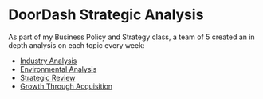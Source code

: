 # DoorDash Strategic Analysis
As part of my Business Policy and Strategy class, a team of 5 created an in depth analysis on each topic every week: 
* [Industry Analysis](1Industry-Analysis.pdf)
* [Environmental Analysis](2Environmental-Assessment.pdf) 
* [Strategic Review](3strategic-review.pdf)
* [Growth Through Acquisition](4Growth-through-Acquisition.pdf)
